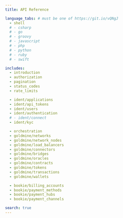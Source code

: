 ```yaml
---
title: API Reference

language_tabs: # must be one of https://git.io/vQNgJ
  - shell
  # - csharp
  # - go
  # - groovy
  # - javascript
  # - php
  # - python
  # - ruby
  # - swift

includes:
  - introduction
  - authorization
  - pagination
  - status_codes
  - rate_limits

  - ident/applications
  - ident/api_tokens
  - ident/users
  - ident/authentication
  # - ident/connect
  - ident/kyc

  - orchestration
  - goldmine/networks
  - goldmine/network_nodes
  - goldmine/load_balancers
  - goldmine/connectors
  - goldmine/bridges
  - goldmine/oracles
  - goldmine/contracts
  - goldmine/tokens
  - goldmine/transactions
  - goldmine/wallets

  - bookie/billing_accounts
  - bookie/payment_methods
  - bookie/payment_hubs
  - bookie/payment_channels

search: true
---
```

